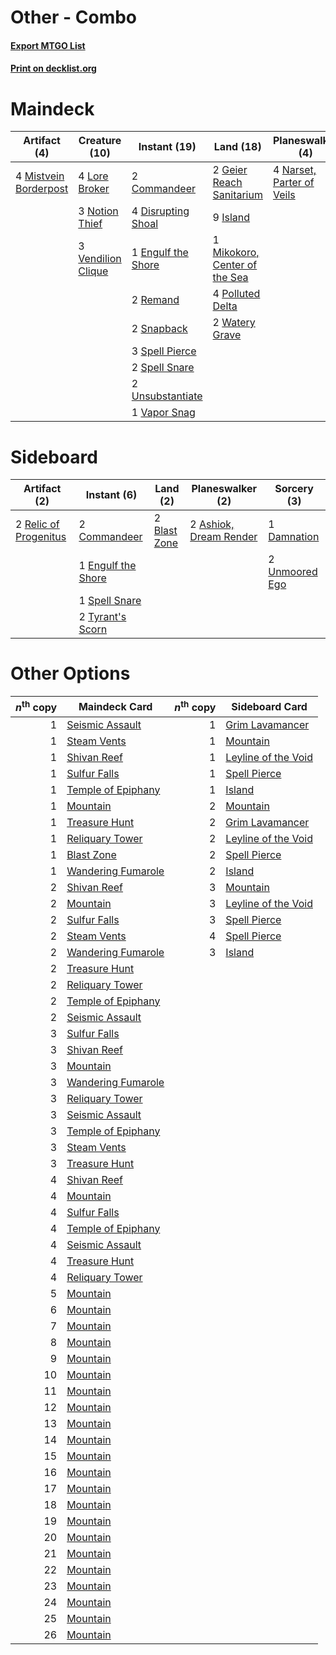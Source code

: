 # Other - Combo

#### [Export MTGO List](../collection/Other%20-%20Combo/Other%20-%20Combo.txt)
#### [Print on decklist.org](http://decklist.org/?deckmain=2%09Commandeer%0A1%09Commit%20/%20Memory%0A4%09Day's%20Undoing%0A4%09Disrupting%20Shoal%0A1%09Engulf%20the%20Shore%0A2%09Geier%20Reach%20Sanitarium%0A9%09Island%0A4%09Lore%20Broker%0A1%09Mikokoro,%20Center%20of%20the%20Sea%0A4%09Mistvein%20Borderpost%0A4%09Narset,%20Parter%20of%20Veils%0A3%09Notion%20Thief%0A4%09Polluted%20Delta%0A2%09Remand%0A2%09Snapback%0A3%09Spell%20Pierce%0A2%09Spell%20Snare%0A2%09Unsubstantiate%0A1%09Vapor%20Snag%0A3%09Vendilion%20Clique%0A2%09Watery%20Grave&deckside=2%09Ashiok,%20Dream%20Render%0A2%09Blast%20Zone%0A2%09Commandeer%0A1%09Damnation%0A1%09Engulf%20the%20Shore%0A2%09Relic%20of%20Progenitus%0A1%09Spell%20Snare%0A2%09Tyrant's%20Scorn%0A2%09Unmoored%20Ego)
# Maindeck

|                                          Artifact (4)                                          |                                        Creature (10)                                        |                                        Instant (19)                                         |                                               Land (18)                                                |                                          Planeswalker (4)                                          |                                       Sorcery (4)                                        |   Unknown (1)   |
|------------------------------------------------------------------------------------------------|---------------------------------------------------------------------------------------------|---------------------------------------------------------------------------------------------|--------------------------------------------------------------------------------------------------------|----------------------------------------------------------------------------------------------------|------------------------------------------------------------------------------------------|-----------------|
|4 [Mistvein Borderpost](http://gatherer.wizards.com/Pages/Card/Details.aspx?multiverseid=161276)|4 [Lore Broker](http://gatherer.wizards.com/Pages/Card/Details.aspx?multiverseid=87941)      |2 [Commandeer](http://gatherer.wizards.com/Pages/Card/Details.aspx?multiverseid=121243)      |2 [Geier Reach Sanitarium](http://gatherer.wizards.com/Pages/Card/Details.aspx?multiverseid=414510)     |4 [Narset, Parter of Veils](http://gatherer.wizards.com/Pages/Card/Details.aspx?multiverseid=460988)|4 [Day's Undoing](http://gatherer.wizards.com/Pages/Card/Details.aspx?multiverseid=398652)|1 Commit / Memory|
|                                                                                                |3 [Notion Thief](http://gatherer.wizards.com/Pages/Card/Details.aspx?multiverseid=442200)    |4 [Disrupting Shoal](http://gatherer.wizards.com/Pages/Card/Details.aspx?multiverseid=74128) |9 [Island](http://gatherer.wizards.com/Pages/Card/Details.aspx?multiverseid=439857)                     |                                                                                                    |                                                                                          |                 |
|                                                                                                |3 [Vendilion Clique](http://gatherer.wizards.com/Pages/Card/Details.aspx?multiverseid=442065)|1 [Engulf the Shore](http://gatherer.wizards.com/Pages/Card/Details.aspx?multiverseid=438445)|1 [Mikokoro, Center of the Sea](http://gatherer.wizards.com/Pages/Card/Details.aspx?multiverseid=442230)|                                                                                                    |                                                                                          |                 |
|                                                                                                |                                                                                             |2 [Remand](http://gatherer.wizards.com/Pages/Card/Details.aspx?multiverseid=380255)          |4 [Polluted Delta](http://gatherer.wizards.com/Pages/Card/Details.aspx?multiverseid=405104)             |                                                                                                    |                                                                                          |                 |
|                                                                                                |                                                                                             |2 [Snapback](http://gatherer.wizards.com/Pages/Card/Details.aspx?multiverseid=108897)        |2 [Watery Grave](http://gatherer.wizards.com/Pages/Card/Details.aspx?multiverseid=405114)               |                                                                                                    |                                                                                          |                 |
|                                                                                                |                                                                                             |3 [Spell Pierce](http://gatherer.wizards.com/Pages/Card/Details.aspx?multiverseid=425876)    |                                                                                                        |                                                                                                    |                                                                                          |                 |
|                                                                                                |                                                                                             |2 [Spell Snare](http://gatherer.wizards.com/Pages/Card/Details.aspx?multiverseid=446100)     |                                                                                                        |                                                                                                    |                                                                                          |                 |
|                                                                                                |                                                                                             |2 [Unsubstantiate](http://gatherer.wizards.com/Pages/Card/Details.aspx?multiverseid=414374)  |                                                                                                        |                                                                                                    |                                                                                          |                 |
|                                                                                                |                                                                                             |1 [Vapor Snag](http://gatherer.wizards.com/Pages/Card/Details.aspx?multiverseid=249373)      |                                                                                                        |                                                                                                    |                                                                                          |                 |


# Sideboard

|                                          Artifact (2)                                          |                                         Instant (6)                                         |                                       Land (2)                                        |                                        Planeswalker (2)                                         |                                       Sorcery (3)                                       |
|------------------------------------------------------------------------------------------------|---------------------------------------------------------------------------------------------|---------------------------------------------------------------------------------------|-------------------------------------------------------------------------------------------------|-----------------------------------------------------------------------------------------|
|2 [Relic of Progenitus](http://gatherer.wizards.com/Pages/Card/Details.aspx?multiverseid=174824)|2 [Commandeer](http://gatherer.wizards.com/Pages/Card/Details.aspx?multiverseid=121243)      |2 [Blast Zone](http://gatherer.wizards.com/Pages/Card/Details.aspx?multiverseid=461171)|2 [Ashiok, Dream Render](http://gatherer.wizards.com/Pages/Card/Details.aspx?multiverseid=461155)|1 [Damnation](http://gatherer.wizards.com/Pages/Card/Details.aspx?multiverseid=425888)   |
|                                                                                                |1 [Engulf the Shore](http://gatherer.wizards.com/Pages/Card/Details.aspx?multiverseid=438445)|                                                                                       |                                                                                                 |2 [Unmoored Ego](http://gatherer.wizards.com/Pages/Card/Details.aspx?multiverseid=452962)|
|                                                                                                |1 [Spell Snare](http://gatherer.wizards.com/Pages/Card/Details.aspx?multiverseid=446100)     |                                                                                       |                                                                                                 |                                                                                         |
|                                                                                                |2 [Tyrant's Scorn](http://gatherer.wizards.com/Pages/Card/Details.aspx?multiverseid=461152)  |                                                                                       |                                                                                                 |                                                                                         |


# Other Options

|*n*<sup>th</sup> copy|                                        Maindeck Card                                        |*n*<sup>th</sup> copy|                                        Sideboard Card                                        |
|--------------------:|---------------------------------------------------------------------------------------------|--------------------:|----------------------------------------------------------------------------------------------|
|                    1|[Seismic Assault](http://gatherer.wizards.com/Pages/Card/Details.aspx?multiverseid=129884)   |                    1|[Grim Lavamancer](http://gatherer.wizards.com/Pages/Card/Details.aspx?multiverseid=430589)    |
|                    1|[Steam Vents](http://gatherer.wizards.com/Pages/Card/Details.aspx?multiverseid=405109)       |                    1|[Mountain](http://gatherer.wizards.com/Pages/Card/Details.aspx?multiverseid=439859)           |
|                    1|[Shivan Reef](http://gatherer.wizards.com/Pages/Card/Details.aspx?multiverseid=129731)       |                    1|[Leyline of the Void](http://gatherer.wizards.com/Pages/Card/Details.aspx?multiverseid=107682)|
|                    1|[Sulfur Falls](http://gatherer.wizards.com/Pages/Card/Details.aspx?multiverseid=443135)      |                    1|[Spell Pierce](http://gatherer.wizards.com/Pages/Card/Details.aspx?multiverseid=425876)       |
|                    1|[Temple of Epiphany](http://gatherer.wizards.com/Pages/Card/Details.aspx?multiverseid=442808)|                    1|[Island](http://gatherer.wizards.com/Pages/Card/Details.aspx?multiverseid=439857)             |
|                    1|[Mountain](http://gatherer.wizards.com/Pages/Card/Details.aspx?multiverseid=439859)          |                    2|[Mountain](http://gatherer.wizards.com/Pages/Card/Details.aspx?multiverseid=439859)           |
|                    1|[Treasure Hunt](http://gatherer.wizards.com/Pages/Card/Details.aspx?multiverseid=451064)     |                    2|[Grim Lavamancer](http://gatherer.wizards.com/Pages/Card/Details.aspx?multiverseid=430589)    |
|                    1|[Reliquary Tower](http://gatherer.wizards.com/Pages/Card/Details.aspx?multiverseid=389653)   |                    2|[Leyline of the Void](http://gatherer.wizards.com/Pages/Card/Details.aspx?multiverseid=107682)|
|                    1|[Blast Zone](http://gatherer.wizards.com/Pages/Card/Details.aspx?multiverseid=461171)        |                    2|[Spell Pierce](http://gatherer.wizards.com/Pages/Card/Details.aspx?multiverseid=425876)       |
|                    1|[Wandering Fumarole](http://gatherer.wizards.com/Pages/Card/Details.aspx?multiverseid=407692)|                    2|[Island](http://gatherer.wizards.com/Pages/Card/Details.aspx?multiverseid=439857)             |
|                    2|[Shivan Reef](http://gatherer.wizards.com/Pages/Card/Details.aspx?multiverseid=129731)       |                    3|[Mountain](http://gatherer.wizards.com/Pages/Card/Details.aspx?multiverseid=439859)           |
|                    2|[Mountain](http://gatherer.wizards.com/Pages/Card/Details.aspx?multiverseid=439859)          |                    3|[Leyline of the Void](http://gatherer.wizards.com/Pages/Card/Details.aspx?multiverseid=107682)|
|                    2|[Sulfur Falls](http://gatherer.wizards.com/Pages/Card/Details.aspx?multiverseid=443135)      |                    3|[Spell Pierce](http://gatherer.wizards.com/Pages/Card/Details.aspx?multiverseid=425876)       |
|                    2|[Steam Vents](http://gatherer.wizards.com/Pages/Card/Details.aspx?multiverseid=405109)       |                    4|[Spell Pierce](http://gatherer.wizards.com/Pages/Card/Details.aspx?multiverseid=425876)       |
|                    2|[Wandering Fumarole](http://gatherer.wizards.com/Pages/Card/Details.aspx?multiverseid=407692)|                    3|[Island](http://gatherer.wizards.com/Pages/Card/Details.aspx?multiverseid=439857)             |
|                    2|[Treasure Hunt](http://gatherer.wizards.com/Pages/Card/Details.aspx?multiverseid=451064)     |                     |                                                                                              |
|                    2|[Reliquary Tower](http://gatherer.wizards.com/Pages/Card/Details.aspx?multiverseid=389653)   |                     |                                                                                              |
|                    2|[Temple of Epiphany](http://gatherer.wizards.com/Pages/Card/Details.aspx?multiverseid=442808)|                     |                                                                                              |
|                    2|[Seismic Assault](http://gatherer.wizards.com/Pages/Card/Details.aspx?multiverseid=129884)   |                     |                                                                                              |
|                    3|[Sulfur Falls](http://gatherer.wizards.com/Pages/Card/Details.aspx?multiverseid=443135)      |                     |                                                                                              |
|                    3|[Shivan Reef](http://gatherer.wizards.com/Pages/Card/Details.aspx?multiverseid=129731)       |                     |                                                                                              |
|                    3|[Mountain](http://gatherer.wizards.com/Pages/Card/Details.aspx?multiverseid=439859)          |                     |                                                                                              |
|                    3|[Wandering Fumarole](http://gatherer.wizards.com/Pages/Card/Details.aspx?multiverseid=407692)|                     |                                                                                              |
|                    3|[Reliquary Tower](http://gatherer.wizards.com/Pages/Card/Details.aspx?multiverseid=389653)   |                     |                                                                                              |
|                    3|[Seismic Assault](http://gatherer.wizards.com/Pages/Card/Details.aspx?multiverseid=129884)   |                     |                                                                                              |
|                    3|[Temple of Epiphany](http://gatherer.wizards.com/Pages/Card/Details.aspx?multiverseid=442808)|                     |                                                                                              |
|                    3|[Steam Vents](http://gatherer.wizards.com/Pages/Card/Details.aspx?multiverseid=405109)       |                     |                                                                                              |
|                    3|[Treasure Hunt](http://gatherer.wizards.com/Pages/Card/Details.aspx?multiverseid=451064)     |                     |                                                                                              |
|                    4|[Shivan Reef](http://gatherer.wizards.com/Pages/Card/Details.aspx?multiverseid=129731)       |                     |                                                                                              |
|                    4|[Mountain](http://gatherer.wizards.com/Pages/Card/Details.aspx?multiverseid=439859)          |                     |                                                                                              |
|                    4|[Sulfur Falls](http://gatherer.wizards.com/Pages/Card/Details.aspx?multiverseid=443135)      |                     |                                                                                              |
|                    4|[Temple of Epiphany](http://gatherer.wizards.com/Pages/Card/Details.aspx?multiverseid=442808)|                     |                                                                                              |
|                    4|[Seismic Assault](http://gatherer.wizards.com/Pages/Card/Details.aspx?multiverseid=129884)   |                     |                                                                                              |
|                    4|[Treasure Hunt](http://gatherer.wizards.com/Pages/Card/Details.aspx?multiverseid=451064)     |                     |                                                                                              |
|                    4|[Reliquary Tower](http://gatherer.wizards.com/Pages/Card/Details.aspx?multiverseid=389653)   |                     |                                                                                              |
|                    5|[Mountain](http://gatherer.wizards.com/Pages/Card/Details.aspx?multiverseid=439859)          |                     |                                                                                              |
|                    6|[Mountain](http://gatherer.wizards.com/Pages/Card/Details.aspx?multiverseid=439859)          |                     |                                                                                              |
|                    7|[Mountain](http://gatherer.wizards.com/Pages/Card/Details.aspx?multiverseid=439859)          |                     |                                                                                              |
|                    8|[Mountain](http://gatherer.wizards.com/Pages/Card/Details.aspx?multiverseid=439859)          |                     |                                                                                              |
|                    9|[Mountain](http://gatherer.wizards.com/Pages/Card/Details.aspx?multiverseid=439859)          |                     |                                                                                              |
|                   10|[Mountain](http://gatherer.wizards.com/Pages/Card/Details.aspx?multiverseid=439859)          |                     |                                                                                              |
|                   11|[Mountain](http://gatherer.wizards.com/Pages/Card/Details.aspx?multiverseid=439859)          |                     |                                                                                              |
|                   12|[Mountain](http://gatherer.wizards.com/Pages/Card/Details.aspx?multiverseid=439859)          |                     |                                                                                              |
|                   13|[Mountain](http://gatherer.wizards.com/Pages/Card/Details.aspx?multiverseid=439859)          |                     |                                                                                              |
|                   14|[Mountain](http://gatherer.wizards.com/Pages/Card/Details.aspx?multiverseid=439859)          |                     |                                                                                              |
|                   15|[Mountain](http://gatherer.wizards.com/Pages/Card/Details.aspx?multiverseid=439859)          |                     |                                                                                              |
|                   16|[Mountain](http://gatherer.wizards.com/Pages/Card/Details.aspx?multiverseid=439859)          |                     |                                                                                              |
|                   17|[Mountain](http://gatherer.wizards.com/Pages/Card/Details.aspx?multiverseid=439859)          |                     |                                                                                              |
|                   18|[Mountain](http://gatherer.wizards.com/Pages/Card/Details.aspx?multiverseid=439859)          |                     |                                                                                              |
|                   19|[Mountain](http://gatherer.wizards.com/Pages/Card/Details.aspx?multiverseid=439859)          |                     |                                                                                              |
|                   20|[Mountain](http://gatherer.wizards.com/Pages/Card/Details.aspx?multiverseid=439859)          |                     |                                                                                              |
|                   21|[Mountain](http://gatherer.wizards.com/Pages/Card/Details.aspx?multiverseid=439859)          |                     |                                                                                              |
|                   22|[Mountain](http://gatherer.wizards.com/Pages/Card/Details.aspx?multiverseid=439859)          |                     |                                                                                              |
|                   23|[Mountain](http://gatherer.wizards.com/Pages/Card/Details.aspx?multiverseid=439859)          |                     |                                                                                              |
|                   24|[Mountain](http://gatherer.wizards.com/Pages/Card/Details.aspx?multiverseid=439859)          |                     |                                                                                              |
|                   25|[Mountain](http://gatherer.wizards.com/Pages/Card/Details.aspx?multiverseid=439859)          |                     |                                                                                              |
|                   26|[Mountain](http://gatherer.wizards.com/Pages/Card/Details.aspx?multiverseid=439859)          |                     |                                                                                              |

